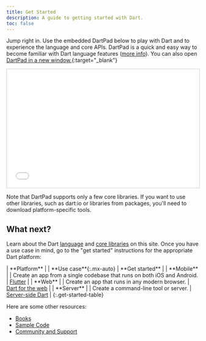 ```yaml
---
title: Get Started
description: A guide to getting started with Dart.
toc: false
---
```


Jump right in. Use the embedded DartPad below to play with Dart and to experience the language and core APIs.
DartPad is a quick and easy way to
become familiar with Dart language features
([more info](/tools/dartpad)).
You can also open [DartPad in a new window.]({{site.custom.dartpad.direct-link}}){:target="_blank"}

<iframe
src="{{site.custom.dartpad.embed-dart-prefix}}?horizontalRatio=70&verticalRatio=65"
    width="100%"
    height="310px"
    style="border: 1px solid #ccc;">
</iframe>

Note that DartPad supports only a few core libraries.
If you want to use other libraries,
such as dart:io or libraries from packages,
you'll need to download platform-specific tools.


## What next?

Learn about the Dart [language](/guides/language) and
[core libraries](/guides/libraries) on this site.
Once you have a use case in mind, go to the "get started" instructions
for the appropriate Dart platform:

<div class="table-wrapper" markdown="1">
| **Platform** | | **Use case**{:.mx-auto} | **Get started** |
| **Mobile** | <i class="fab fa-android" aria-hidden="true"></i> <i class="fab fa-apple" aria-hidden="true"></i> | Create an app from a single codebase that runs on both iOS and Android. | <a href="{{site.flutter}}/docs/getting-started" class="btn btn-primary no-automatic-external">Flutter</a> |
| **Web** | <i class="fas fa-code fa-sm" aria-hidden="true"></i> | Create an app that runs in any modern browser. | <a href="{{site.webdev}}/guides/get-started" class="btn btn-primary no-automatic-external">Dart for the web</a> |
| **Server** | <i class="fas fa-terminal fa-sm" aria-hidden="true"></i> | Create a command-line tool or server. | <a href="/tutorials/server/get-started" class="btn btn-primary">Server-side Dart</a> |
{:.get-started-table}
</div>

Here are some other resources:

* [Books](/resources/books)
* [Sample Code](/samples)
* [Community and Support](/community)
